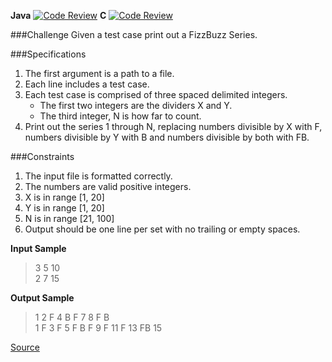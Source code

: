 **Java** [![Code Review](http://www.zomis.net/codereview/shield/?qid=77569)](http://codereview.stackexchange.com/q/77569/49181)
**C** [![Code Review](http://www.zomis.net/codereview/shield/?qid=132307)](http://codereview.stackexchange.com/q/132307/49181)

###Challenge
Given a test case print out a FizzBuzz Series. 

###Specifications
1. The first argument is a path to a file.
2. Each line includes a test case.
3. Each test case is comprised of three spaced delimited integers. 
	- The first two integers are the dividers X and Y.
	- The third integer, N is how far to count.
4. Print out the series 1 through N, replacing numbers divisible by X with F, numbers divisible by Y with B and numbers divisible by both with FB.

###Constraints
1. The input file is formatted correctly.
2. The numbers are valid positive integers.
3. X is in range [1, 20]
4. Y is in range [1, 20]
5. N is in range [21, 100]
6. Output should be one line per set with no trailing or empty spaces.

**Input Sample**
>3 5 10  
2 7 15

**Output Sample**
>1 2 F 4 B F 7 8 F B  
1 F 3 F 5 F B F 9 F 11 F 13 FB 15

[Source](https://www.codeeval.com/open_challenges/1/)